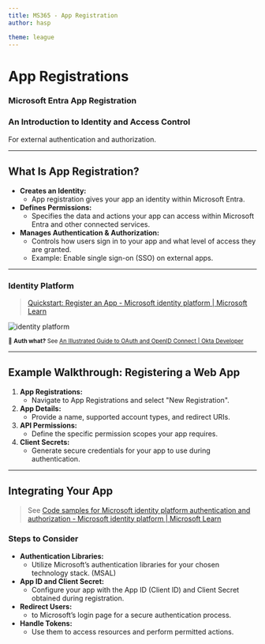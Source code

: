```yaml
---
title: MS365 - App Registration
author: hasp

theme: league
---
```


<!-- .slide: data-background-image="./_img/AppRegistration.png" data-background-opacity="0.2" data-background-size="20%" data-background-position="right 3% top 3%" -->

# App Registrations

### Microsoft Entra App Registration

### An Introduction to Identity and Access Control

For external authentication and authorization.

---

## What Is App Registration?

- **Creates an Identity:**
  - App registration gives your app an identity within Microsoft Entra.
- **Defines Permissions:**
  - Specifies the data and actions your app can access within Microsoft Entra and other connected services.
- **Manages Authentication & Authorization:**
  - Controls how users sign in to your app and what level of access they are granted.
  - Example: Enable single sign-on (SSO) on external apps.

---

### Identity Platform

> [Quickstart: Register an App - Microsoft identity platform | Microsoft Learn](https://learn.microsoft.com/en-us/entra/identity-platform/quickstart-register-app)

![identity platform](https://learn.microsoft.com/en-us/entra/identity-platform/media/v2-overview/about-microsoft-identity-platform.svg)

<small>🤷 **Auth what?** See [An Illustrated Guide to OAuth and OpenID Connect | Okta Developer](https://developer.okta.com/blog/2019/10/21/illustrated-guide-to-oauth-and-oidc)</small>

---

## Example Walkthrough: Registering a Web App

1. **App Registrations:**
   - Navigate to App Registrations and select "New Registration".
2. **App Details:**
   - Provide a name, supported account types, and redirect URIs.
3. **API Permissions:**
   - Define the specific permission scopes your app requires.
4. **Client Secrets:**
   - Generate secure credentials for your app to use during authentication.

---

## Integrating Your App

> See [Code samples for Microsoft identity platform authentication and authorization - Microsoft identity platform | Microsoft Learn](https://learn.microsoft.com/en-us/entra/identity-platform/sample-v2-code?tabs=apptype)

### Steps to Consider

- **Authentication Libraries:**
  - Utilize Microsoft’s authentication libraries for your chosen technology stack. (MSAL)
- **App ID and Client Secret:**
  - Configure your app with the App ID (Client ID) and Client Secret obtained during registration.
- **Redirect Users:**
  - to Microsoft’s login page for a secure authentication process.
- **Handle Tokens:**
  - Use them to access resources and perform permitted actions.
